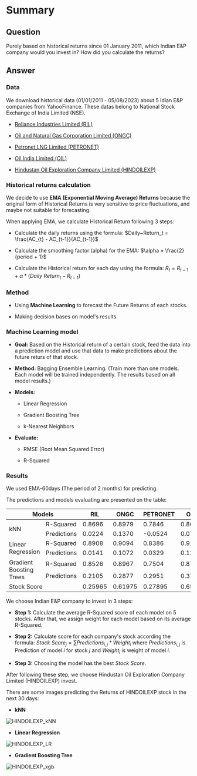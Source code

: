 # Summary

## **Question** 

Purely based on historical returns since 01 January 2011, which Indian E&P company would you invest in? How did you calculate the returns?

## **Answer**

### Data

We download historical data (01/01/2011 - 05/08/2023) about 5 Idian E&P companies from YahooFinance. These datas belong to National Stock Exchange of India Limited (NSE).

* <a href="https://finance.yahoo.com/quote/RELIANCE.NS/history?p=RELIANCE.NS" target="_blank">Reliance Industries Limited (RIL)</a>

* <a href="https://finance.yahoo.com/quote/ONGC.NS/history?p=ONGC.NS" target="_blank">Oil and Natural Gas Corporation Limited (ONGC)</a>

* <a href="https://finance.yahoo.com/quote/PETRONET.NS/history?p=PETRONET.NS" target="_blank"> Petronet LNG Limited (PETRONET)</a>

* <a href="https://finance.yahoo.com/quote/OIL.NS/history?p=OIL.NS" target="_blank"> Oil India Limited (OIL)</a>

* <a href="https://finance.yahoo.com/quote/HINDOILEXP.NS/history?p=HINDOILEXP.NS" target="_blank">Hindustan Oil Exploration Company Limited (HINDOILEXP)</a>

### Historical returns calculation

We decide to use **EMA (Exponential Moving Average) Returns** because the original form of Historical Returns is very sensitive to price fluctuations, and maybe not suitable for forecasting. 

When applying EMA, we calculate Historical Return following 3 steps:

* Calculate the daily returns using the formula: $Daily~Return_t = \frac{AC_{t} - AC_{t-1}}{AC_{t-1}}$

* Calculate the smoothing factor (alpha) for the EMA: $\alpha = \frac{2}{period + 1}$

* Calculate the Historical return for each day using the formula: $R_t = R_{t-1} + \alpha*(Daily~Return_t - R_{t-1})$

### Method

* Using **Machine Learning** to forecast the Future Returns of each stocks.

* Making decision bases on model's results.

### Machine Learning model

* **Goal:** Based on the Historical return of a certain stock, feed the data into a prediction model and use that data to make predictions about the future returs of that stock.

* **Method:** Bagging Ensemble Learning. (Train more than one models. Each model will be trained independently. The results based on all model results.)

* **Models:** 
    * Linear Regression 

    * Gradient Boosting Tree 
    
    * k-Nearest Neighbors

* **Evaluate:** 
    * RMSE (Root Mean Squared Error) 

    * R-Squared

### Results

We used EMA-60days (The period of 2 months) for predicting.

The predictions and models evaluating are presented on the table: 

<table>
    <thead>
        <tr>
            <th colspan=2>Models</th>
            <th>RIL</th>
            <th>ONGC</th>
            <th>PETRONET</th>
            <th>OIL</th>
            <th>HINDOILEXP</th>
            <th>Avg R2</th>
            <th>Weight</th>
        </tr>
    </thead>
    <tbody>
        <tr>
            <td rowspan=2>kNN</td>
            <td>R-Squared</td>
            <td>0.8696</td>
            <td>0.8979</td>
            <td>0.7846</td>
            <td>0.8670</td>
            <td>0.9111</td>
            <td rowspan=2>0.86604</td>
            <td rowspan=2>1.25</td>
        </tr>
        <tr>
            <td>Predictions</td>
            <td>0.0224</td>
            <td>0.1370</td>
            <td>-0.0524</td>
            <td>0.0798</td>
            <td>0.3161</td>
        </tr>
        <tr>
            <td rowspan=2>Linear Regression</td>
            <td>R-Squared</td>
            <td>0.8908</td>
            <td>0.9094</td>
            <td>0.8386</td>
            <td>0.9108</td>
            <td>0.9202</td>
            <td rowspan=2>0.89396</td>
            <td rowspan=2>1.5</td>
        </tr>
        <tr>
            <td>Predictions</td>
            <td>0.0141</td>
            <td>0.1072</td>
            <td>0.0329</td>
            <td>0.1209</td>
            <td>0.3435</td>
        </tr>
        <tr>
            <td rowspan=2>Gradient Boosting Trees</td>
            <td>R-Squared</td>
            <td>0.8526</td>
            <td>0.8967</td>
            <td>0.7504</td>
            <td>0.8742</td>
            <td>0.9140</td>
            <td rowspan=2>0.85758</td>
            <td rowspan=2>1</td>
        </tr>
        <tr>
            <td>Predictions</td>
            <td>0.2105</td>
            <td>0.2877</td>
            <td>0.2951</td>
            <td>0.3759</td>
            <td>0.5184</td>
        </tr>
        <tr>
            <td colspan=2>Stock Score</td>
            <td>0.25965</td>
            <td>0.61975</td>
            <td>0.27895</td>
            <td>0.657</td>
            <td>1.428775</td>
            <td colspan=2></td>
        </tr>
    </tbody>
</table>

We choose Indian E&P company to invest in 3 steps: 

* **Step 1:** Calculate the average R-Squared score of each model on 5 stocks. After that, we assign weight for each model based on its average R-Squared.

* **Step 2:** Calculate score for each company's stock according the formula: $Stock~Score_j = \sum Predictions_{i,j}*Weight_{i}$ where $Predictions_{i,j}$ is Prediction of model $i$ for stock $j$ and $Weight_{i}$ is weight of model $i$.

* **Step 3:** Choosing the model has the best $Stock~Score$.

After following these step, we choose Hindustan Oil Exploration Company Limited (HINDOILEXP) invest.

There are some images predicting the Returns of HINDOILEXP stock in the next 30 days:

* **kNN**

![HINDOILEXP_kNN](https://github.com/thangdv509/dtl-2023/assets/74363928/fb90d606-9124-4715-bce9-5c12a44de1c3)

* **Linear Regression**

![HINDOILEXP_LR](https://github.com/thangdv509/dtl-2023/assets/74363928/c2c5d009-5f3f-4d58-882a-90774b45886c)

* **Gradient Boosting Tree**

![HINDOILEXP_xgb](https://github.com/thangdv509/dtl-2023/assets/74363928/b6558811-0044-4b1c-aa78-bdd3d54dcb38)
